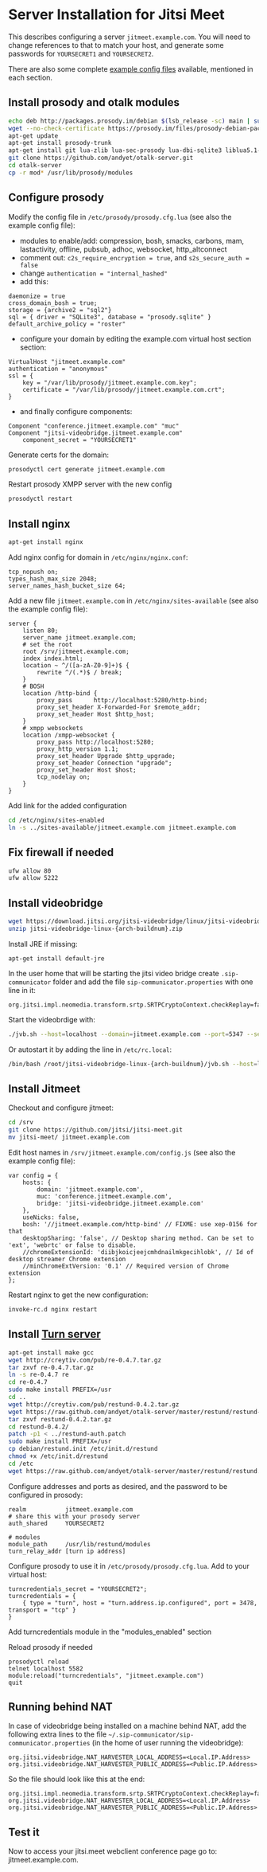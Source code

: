 # Server Installation for Jitsi Meet

This describes configuring a server `jitmeet.example.com`.  You will need to
change references to that to match your host, and generate some passwords for
`YOURSECRET1` and `YOURSECRET2`.

There are also some complete [example config files](https://github.com/jitsi/jitsi-meet/tree/master/doc/example-config-files/) available, mentioned in each section.

## Install prosody and otalk modules
```sh
echo deb http://packages.prosody.im/debian $(lsb_release -sc) main | sudo tee -a /etc/apt/sources.list
wget --no-check-certificate https://prosody.im/files/prosody-debian-packages.key -O- | sudo apt-key add -
apt-get update
apt-get install prosody-trunk
apt-get install git lua-zlib lua-sec-prosody lua-dbi-sqlite3 liblua5.1-bitop-dev liblua5.1-bitop0
git clone https://github.com/andyet/otalk-server.git
cd otalk-server
cp -r mod* /usr/lib/prosody/modules
```

## Configure prosody
Modify the config file in `/etc/prosody/prosody.cfg.lua` (see also the example config file):

- modules to enable/add: compression, bosh, smacks, carbons, mam, lastactivity, offline, pubsub, adhoc, websocket, http_altconnect
- comment out: `c2s_require_encryption = true`, and `s2s_secure_auth = false`
- change `authentication = "internal_hashed"`
- add this:
```
daemonize = true
cross_domain_bosh = true;
storage = {archive2 = "sql2"}
sql = { driver = "SQLite3", database = "prosody.sqlite" }
default_archive_policy = "roster"
```
- configure your domain by editing the example.com virtual host section section:
```
VirtualHost "jitmeet.example.com"
authentication = "anonymous"
ssl = {
    key = "/var/lib/prosody/jitmeet.example.com.key";
    certificate = "/var/lib/prosody/jitmeet.example.com.crt";
}
```
- and finally configure components:
```
Component "conference.jitmeet.example.com" "muc"
Component "jitsi-videobridge.jitmeet.example.com"
    component_secret = "YOURSECRET1"
```

Generate certs for the domain:
```sh
prosodyctl cert generate jitmeet.example.com
```

Restart prosody XMPP server with the new config
```sh
prosodyctl restart
```

## Install nginx
```sh
apt-get install nginx
```

Add nginx config for domain in `/etc/nginx/nginx.conf`:
```
tcp_nopush on;
types_hash_max_size 2048;
server_names_hash_bucket_size 64;
```

Add a new file `jitmeet.example.com` in `/etc/nginx/sites-available` (see also the example config file):
```
server {
    listen 80;
    server_name jitmeet.example.com;
    # set the root
    root /srv/jitmeet.example.com;
    index index.html;
    location ~ ^/([a-zA-Z0-9]+)$ {
        rewrite ^/(.*)$ / break;
    }
    # BOSH
    location /http-bind {
        proxy_pass      http://localhost:5280/http-bind;
        proxy_set_header X-Forwarded-For $remote_addr;
        proxy_set_header Host $http_host;
    }
    # xmpp websockets
    location /xmpp-websocket {
        proxy_pass http://localhost:5280;
        proxy_http_version 1.1;
        proxy_set_header Upgrade $http_upgrade;
        proxy_set_header Connection "upgrade";
        proxy_set_header Host $host;
        tcp_nodelay on;
    }
}
```

Add link for the added configuration
```sh
cd /etc/nginx/sites-enabled
ln -s ../sites-available/jitmeet.example.com jitmeet.example.com
```

## Fix firewall if needed
```sh
ufw allow 80
ufw allow 5222
```

## Install videobridge
```sh
wget https://download.jitsi.org/jitsi-videobridge/linux/jitsi-videobridge-linux-{arch-buildnum}.zip
unzip jitsi-videobridge-linux-{arch-buildnum}.zip
```

Install JRE if missing:
```
apt-get install default-jre
```

In the user home that will be starting the jitsi video bridge create `.sip-communicator` folder and add the file `sip-communicator.properties` with one line in it:
```
org.jitsi.impl.neomedia.transform.srtp.SRTPCryptoContext.checkReplay=false
```

Start the videobrdige with:
```sh
./jvb.sh --host=localhost --domain=jitmeet.example.com --port=5347 --secret=YOURSECRET1 &
```
Or autostart it by adding the line in `/etc/rc.local`:
```sh
/bin/bash /root/jitsi-videobridge-linux-{arch-buildnum}/jvb.sh --host=localhost --domain=jitmeet.example.com --port=5347 --secret=YOURSECRET1 </dev/null >> /var/log/jvb.log 2>&1
```
## Install Jitmeet
Checkout and configure jitmeet:
```sh
cd /srv
git clone https://github.com/jitsi/jitsi-meet.git
mv jitsi-meet/ jitmeet.example.com
```

Edit host names in `/srv/jitmeet.example.com/config.js` (see also the example config file):
```
var config = {
    hosts: {
        domain: 'jitmeet.example.com',
        muc: 'conference.jitmeet.example.com',
        bridge: 'jitsi-videobridge.jitmeet.example.com'
    },
    useNicks: false,
    bosh: '//jitmeet.example.com/http-bind' // FIXME: use xep-0156 for that
    desktopSharing: 'false', // Desktop sharing method. Can be set to 'ext', 'webrtc' or false to disable.
    //chromeExtensionId: 'diibjkoicjeejcmhdnailmkgecihlobk', // Id of desktop streamer Chrome extension
    //minChromeExtVersion: '0.1' // Required version of Chrome extension
};
```

Restart nginx to get the new configuration:
```sh
invoke-rc.d nginx restart
```


## Install [Turn server](https://github.com/andyet/otalk-server/tree/master/restund)
```sh
apt-get install make gcc
wget http://creytiv.com/pub/re-0.4.7.tar.gz
tar zxvf re-0.4.7.tar.gz
ln -s re-0.4.7 re
cd re-0.4.7
sudo make install PREFIX=/usr
cd ..
wget http://creytiv.com/pub/restund-0.4.2.tar.gz
wget https://raw.github.com/andyet/otalk-server/master/restund/restund-auth.patch
tar zxvf restund-0.4.2.tar.gz
cd restund-0.4.2/
patch -p1 < ../restund-auth.patch
sudo make install PREFIX=/usr
cp debian/restund.init /etc/init.d/restund
chmod +x /etc/init.d/restund
cd /etc
wget https://raw.github.com/andyet/otalk-server/master/restund/restund.conf
```

Configure addresses and ports as desired, and the password to be configured in prosody:
```
realm           jitmeet.example.com
# share this with your prosody server
auth_shared     YOURSECRET2

# modules
module_path     /usr/lib/restund/modules
turn_relay_addr [turn ip address]
```

Configure prosody to use it in `/etc/prosody/prosody.cfg.lua`.  Add to your virtual host:
```
turncredentials_secret = "YOURSECRET2";
turncredentials = {
    { type = "turn", host = "turn.address.ip.configured", port = 3478, transport = "tcp" }
}
```

Add turncredentials module in the "modules_enabled" section

Reload prosody if needed
```
prosodyctl reload
telnet localhost 5582
module:reload("turncredentials", "jitmeet.example.com")
quit
```

## Running behind NAT
In case of videobridge being installed on a machine behind NAT, add the following extra lines to the file `~/.sip-communicator/sip-communicator.properties` (in the home of user running the videobridge):
```
org.jitsi.videobridge.NAT_HARVESTER_LOCAL_ADDRESS=<Local.IP.Address>
org.jitsi.videobridge.NAT_HARVESTER_PUBLIC_ADDRESS=<Public.IP.Address>
```

So the file should look like this at the end:
```
org.jitsi.impl.neomedia.transform.srtp.SRTPCryptoContext.checkReplay=false
org.jitsi.videobridge.NAT_HARVESTER_LOCAL_ADDRESS=<Local.IP.Address>
org.jitsi.videobridge.NAT_HARVESTER_PUBLIC_ADDRESS=<Public.IP.Address>
```

## Test it
Now to access your jitsi.meet webclient conference page go to: jitmeet.example.com.
